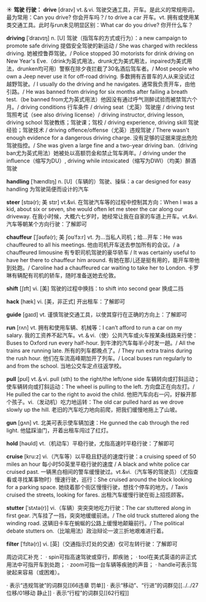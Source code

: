 ☀ <span class="category">**驾驶 行驶：**</span>
<span class="vocabulary">**drive**</span> [draɪv] 
<span class="definition">vt.＆vi. 驾驶交通工具，开车。是此义的常规用词，最为常用：</span>Can you drive? 你会开车吗？/ to drive a car 开车。<span class="definition">vt. 拥有或使用某类交通工具。此时与run未见明显区别：</span>What car do you drive? 你开什么车？
           
<span class="vocabulary">**driving**</span> [ˈdraɪvɪŋ]
<span class="definition">n. [U] 驾驶（指驾车的方式或行为）：</span>a new campaign to promote safe driving 提倡安全驾驶的新运动 / She was charged with reckless driving. 她被控鲁莽驾驶。/ Police stopped 30 motorists for drink driving on New Year's Eve.（drink为英式用法，drunk尤为美式用法，inpaired为美式用法，drunken均可用）警察在除夕夜拦截了30名酒后驾车者。/ Most people who own a Jeep never use it for off-road driving. 多数拥有吉普车的人从来没试过越野驾驶。/ I usually do the driving and he navigates. 通常我负责开车，由他引路。/ He was banned from driving for six months after failing a breath test.（be banned from尤为英式用法）他因没有通过呼气测醉试验而被禁驾六个月。/ driving conditions 行车条件 / driving seat（尤英）驾驶座 / driving test 驾照考试（see also driving license）/ driving instructor, driving lesson, driving school 驾驶教练；驾驶课；驾校 / driving experience, driving skill 驾驶经验；驾驶技术 / driving offence/offense（尤英）违规驾驶 / There wasn't enough evidence for a dangerous driving charge. 没有足够的证据来提出危险驾驶指控。/ She was given a large fine and a two-year driving ban.（driving ban尤为英式用法）她被处以高额罚金和禁止驾车两年。/ driving under the influence（缩写为DU）, driving while intoxicated（缩写为DWI）（均美）醉酒驾驶
           
<span class="vocabulary">**handling**</span> [ˈhændlɪŋ]
<span class="definition">n. [U]（车辆的）驾驶、操纵：</span>a car designed for easy handling 为驾驶简便而设计的汽车
 
<span class="vocabulary">**steer**</span> [stɪə(r); 美 stɪr]
<span class="definition">vt.&vi. 在驾驶汽车等的过程中控制其方向：</span>When I was a kid, about six or seven, she would often let me steer the car along our driveway. 在我小时候，大概六七岁时，她经常让我在自家的车道上开车。<span class="definition">vt.&vi. 汽车等朝某个方向行驶：</span>了解即可
                      
<span class="vocabulary">**chauffeur**</span> [ˈʃəʊfə(r); 美 ʃoʊˈfɜ:r]
<span class="definition">vt. 为…当私人司机；给…开车：</span>He was chauffeured to all his meetings. 他由司机开车送去参加所有的会议。/ a chauffeured limousine 有专职司机驾驶的豪华轿车 / It was certainly useful to have her there to chauffeur him around. 有她在那儿还是挺有用的，能开车带他到处跑。/ Caroline had a chauffeured car waiting to take her to London. 卡罗琳有辆配有司机的轿车，随时准备送她去伦敦。

<span class="vocabulary">**shift**</span> [ʃɪft]
<span class="definition">vi. [美] 驾驶的过程中换挡：</span>to shift into second gear 换成二挡       

<span class="vocabulary">**hack**</span> [hæk]
<span class="definition">vi. [美，非正式] 开出租车：</span>了解即可

<span class="vocabulary">**guide**</span> [ɡaɪd] 
<span class="definition">vt. 谨慎驾驶交通工具，以使其穿行在正确的方向上：</span>了解即可

<span class="vocabulary">**run**</span> [rʌn] 
<span class="definition">vt. 拥有和使用车辆、机械等：</span>I can’t afford to run a car on my salary. 我的工资养不起汽车。<span class="definition">vt.＆vi.（使）公共汽车或火车按某条线路来行使：</span>Buses to Oxford run every half-hour. 到牛津的汽车每半小时发一趟。/ All the trains are running late. 所有的列车都晚点了。/ They run extra trains during the rush hour. 他们在车流高峰期加开了列车。/ Local buses run regularly to and from the school. 当地公交车定点往返学校。

<span class="vocabulary">**pull**</span> [pʊl] 
<span class="definition">vt.＆vi. pull (sth) to the right/the left/one side 车辆转向或打斜运动；使车辆转向或打斜运动：</span>The wheel is pulling to the left. 方向盘正在向左打。/ He pulled the car to the right to avoid the child. 他把汽车向右一闪，好躲开那个孩子。<span class="definition">vi.（发动机）吃力地运转：</span>The old car pulled hard as we drove slowly up the hill. 老旧的汽车吃力地向前爬，把我们缓慢地拖上了山坡。

<span class="vocabulary">**gun**</span> [ɡʌn] 
<span class="definition">vt. 北美可表示使车辆加速：</span>He gunned the cab through the red light. 他猛踩油门，开着出租车闯过了红灯。

<span class="vocabulary">**hold**</span> [həʊld] 
<span class="definition">vt.（机动车）平稳行驶，尤指高速时平稳行驶：</span>了解即可
           
<span class="vocabulary">**cruise**</span> [kru:z]
<span class="definition">vi.（汽车等）以平稳且舒适的速度行驶：</span>a cruising speed of 50 miles an hour 每小时50英里平稳行驶的速度 / A black and white police car cruised past. 一辆黑白相间的警车缓慢驶过。<span class="definition">vt.&vi.（汽车等的驾驶员）（尤指查看或寻找某事物时）慢速行驶，巡行：</span>She cruised around the block looking for a parking space. 她绕着那个街区慢慢行驶，想找个停车的地方。/ Taxis cruised the streets, looking for fares. 出租汽车缓慢行驶在街上招揽顾客。
               
<span class="vocabulary">**stutter**</span> [ˈstʌtə(r)]
<span class="definition">vi.（车辆）突突突地吃力行驶：</span>The car stuttered along in first gear. 汽车挂了一挡，突突地缓缓前进。/ The old truck stuttered along the winding road. 这辆旧卡车在蜿蜒的公路上缓慢地颠簸前行。/ The political debate stutters on.（比喻用法）政治辩论一波三折地艰难进行着。

<span class="vocabulary">**filter**</span> [ˈfɪltə(r)]
<span class="definition">vi. [英]（交通指示灯处的交通）仅可左转行驶：</span>了解即可

周边词汇补充：
· spin可指高速驾驶或穿行，即疾驰；
· tool在美式英语的非正式用法中可指开车到处跑；
· zoom可指一台车辆等疾驰的声音；
· handle可表示驾驶起来容易（或困难）。 

· 表示“违规驾驶”的词群见[[66违章 罚单]]
· 表示“移动”、“行进”的词群见[[../../27位移/01移动 静止]]
· 表示“行程”的词群见[[62行程]]
 